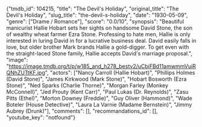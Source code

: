 {"tmdb_id": 104215, "title": "The Devil's Holiday", "original_title": "The Devil's Holiday", "slug_title": "the-devil-s-holiday", "date": "1930-05-09", "genre": ["Drame / Romance"], "score": "0.0/10", "synopsis": "Beautiful manicurist Hallie Hobart sets her sights on handsome David Stone, the son of wealthy wheat farmer Ezra Stone. Professing to hate men, Hallie is only interested in luring David in for a lucrative business deal. David easily falls in love, but older brother Mark brands Hallie a gold-digger. To get even with the straight-laced Stone family, Hallie accepts David's marriage proposal.", "image": "https://image.tmdb.org/t/p/w185_and_h278_bestv2/uCbiFBd11amwmmVuiRQNhZUTtKF.jpg", "actors": ["Nancy Carroll (Hallie Hobart)", "Phillips Holmes (David Stone)", "James Kirkwood (Mark Stone)", "Hobart Bosworth (Ezra Stone)", "Ned Sparks (Charlie Thorne)", "Morgan Farley (Monkey McConnell)", "Jed Prouty (Kent Carr)", "Paul Lukas (Dr. Reynolds)", "Zasu Pitts (Ethel)", "Morton Downey (Freddie)", "Guy Oliver (Hammond)", "Wade Boteler (House Detective)", "Laura La Varnie (Madame Bernstein)", "Jimmy Aubrey (Drunk)"], "comments": [], "recommandations_id": [], "youtube_key": "notfound"}